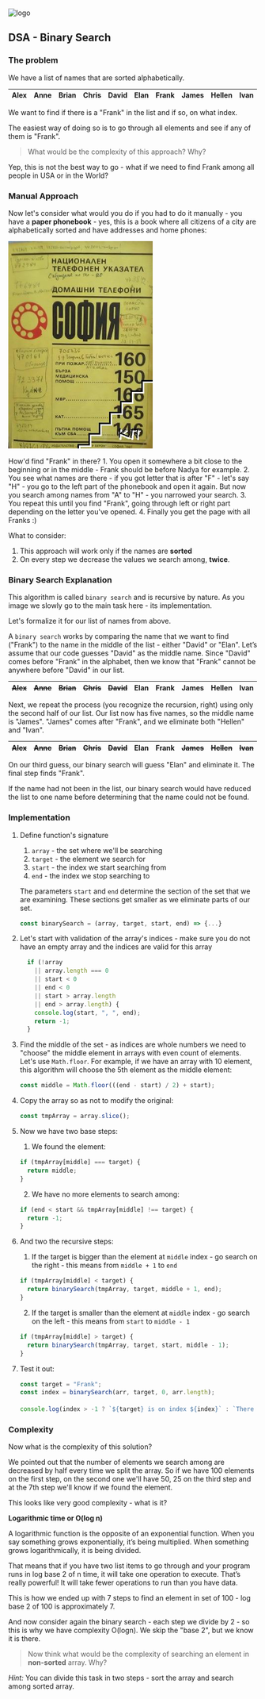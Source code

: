 <img src="https://webassets.telerikacademy.com/images/default-source/logos/telerik-academy.svg" alt="logo" width="300px" style="margin-top: 20px;"/>

## DSA - Binary Search

### The problem

We have a list of names that are sorted alphabetically.

| Alex 	| Anne 	| Brian 	| Chris 	| David 	| Elan 	| Frank 	| James 	| Hellen 	| Ivan 	|
|------	|------	|-------	|-------	|-------	|------	|-------	|-------	|--------	|------	|

We want to find if there is a "Frank" in the list and if so, on what index.

The easiest way of doing so is to go through all elements and see if any of them is "Frank". 
> What would be the complexity of this approach? Why?

Yep, this is not the best way to go - what if we need to find Frank among all people in USA or in the World?

### Manual Approach

Now let's consider what would you do if you had to do it manually - you have a **paper phonebook** - yes, this is a book where all citizens of a city are alphabetically sorted and have addresses and home phones:

![](../imgs/phonebook.jpg)

How'd find "Frank" in there?
    1. You open it somewhere a bit close to the beginning or in the middle - Frank should be before Nadya for example. 
    2. You see what names are there - if you got letter that is after "F" - let's say "H" - you go to the left part of the phonebook and open it again. But now you search among names from "A" to "H" - you narrowed your search.
    3. You repeat this until you find "Frank", going through left or right part depending on the letter you've opened.
    4. Finally you get the page with all Franks :)

What to consider:
  1. This approach will work only if the names are **sorted**
  2. On every step we decrease the values we search among, **twice**. 

### Binary Search Explanation

This algorithm is called `binary search` and is recursive by nature. As you image we slowly go to the main task here - its implementation.

Let's formalize it for our list of names from above.

A `binary search` works by comparing the name that we want to find ("Frank") to the name in the middle of the list - either "David" or "Elan". Let’s assume that our code guesses "David" as the middle name. Since "David" comes before "Frank" in the alphabet, then we know that "Frank" cannot be anywhere before "David" in our list.

| ~~Alex~~ 	| ~~Anne~~ 	| ~~Brian~~ 	| ~~Chris~~ 	| ~~David~~ 	| Elan 	| Frank 	| James 	| Hellen 	| Ivan 	|
|------    	|------    	|-------    	|-------    	|-------    	|------	|-------	|-------	|--------	|------	|


Next, we repeat the process (you recognize the recursion, right) using only the second half of our list. Our list now has five names, so the middle name is "James". "James" comes after "Frank", and we eliminate both "Hellen" and "Ivan".

| ~~Alex~~ 	| ~~Anne~~ 	| ~~Brian~~ 	| ~~Chris~~ 	| ~~David~~ 	| Elan 	| Frank 	| ~~James~~ 	| ~~Hellen~~ 	| ~~Ivan~~ 	|
|------     |------    	|-------    	|-------    	|-------    	|------	|-------	|-------    	|-------    	|-------    	|

On our third guess, our binary search will guess "Elan" and eliminate it. The final step finds "Frank".

If the name had not been in the list, our binary search would have reduced the list to one name before determining that the name could not be found.

### Implementation

1. Define function's signature
    1. `array` - the set where we'll be searching
    2. `target` - the element we search for
    3. `start` - the index we start searching from
    4. `end` - the index we stop searching to
      
      The parameters `start` and `end` determine the section of the set that we are examining. These sections get smaller as we eliminate parts of our set.

      ```js
      const binarySearch = (array, target, start, end) => {...}
      ```

2. Let's start with validation of the array's indices - make sure you do not have an empty array and the indices are valid for this array

    ```js
      if (!array
        || array.length === 0
        || start < 0
        || end < 0
        || start > array.length
        || end > array.length) {
        console.log(start, ", ", end);
        return -1;
      }
    ```

3. Find the middle of the set - as indices are whole numbers we need to "choose" the middle element in arrays with even count of elements. Let's use `Math.floor`.
For example, if we have an array with 10 element, this algorithm will choose the 5th element as the middle element:

    ```js
    const middle = Math.floor(((end - start) / 2) + start);
    ```

4.  Copy the array so as not to modify the original:

    ```js
    const tmpArray = array.slice();
    ```

5.  Now we have two base steps:
    1.  We found the element:

      ```js
      if (tmpArray[middle] === target) {
        return middle;
      }
      ```

    2.  We have no more elements to search among:

      ```js
      if (end < start && tmpArray[middle] !== target) {
        return -1;
      }
      ```

6.  And two the recursive steps:
    1.  If the target is bigger than the element at `middle` index - go search on the right - this means from `middle + 1` to `end`

      ```js
      if (tmpArray[middle] < target) {
        return binarySearch(tmpArray, target, middle + 1, end);
      }
      ```

    2.  If the target is smaller than the element at `middle` index - go search on the left - this means from `start` to `middle - 1`

      ```js
      if (tmpArray[middle] > target) {
        return binarySearch(tmpArray, target, start, middle - 1);
      }
      ```
    
7. Test it out:
    ```js
    const target = "Frank";
    const index = binarySearch(arr, target, 0, arr.length);

    console.log(index > -1 ? `${target} is on index ${index}` : `There is no ${target} in the list`);
    ```

### Complexity

Now what is the complexity of this solution? 

We pointed out that the number of elements we search among are decreased by half every time we split the array. So if we have 100 elements on the first step, on the second one we'll have 50, 25 on the third step and at the 7th step we'll know if we found the element. 

This looks like very good complexity - what is it?

**Logarithmic time or O(log n)**

A logarithmic function is the opposite of an exponential function. When you say something grows exponentially, it’s being multiplied. When something grows logarithmically, it is being divided. 

That means that if you have two list items to go through and your program runs in log base 2 of n time, it will take one operation to execute. That’s really powerful! It will take fewer operations to run than you have data.

This is how we ended up with 7 steps to find an element in set of 100 - log base 2 of 100 is approximately 7.

And now consider again the binary search - each step we divide by 2 - so this is why we have complexity O(logn). We skip the "base 2", but we know it is there.

> Now think what would be the complexity of searching an element in **non-sorted** array. Why?

*Hint:* You can divide this task in two steps - sort the array and search among sorted array.

